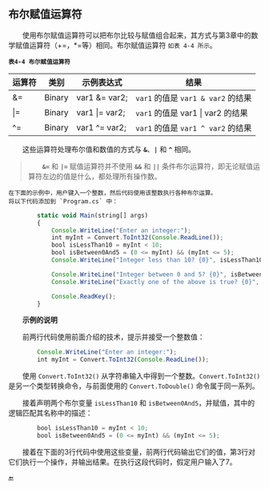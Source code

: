 ## 布尔赋值运算符

&emsp;&emsp;使用布尔赋值运算符可以把布尔比较与赋值组合起来，其方式与第3章中的数学赋值运算符（+=，*=等）相同。布尔赋值运算符 `如表 4-4 所示`。

**`表4-4 布尔赋值运算符`**

| 运算符 | 类别 | 示例表达式 | 结果 |
|-|-|-|-|
| &= | Binary | var1 &= var2; | `var1` 的值是 `var1 & var2` 的结果 |
| \|= | Binary | var1 \|= var2; | `var1` 的值是 var1 \| var2 的结果 |
| ^= | Binary | var1 ^= var2; | `var1` 的值是 `var1 ^ var2` 的结果 |


&emsp;&emsp;这些运算符处理布尔值和数值的方式与 **`&`**、**`|`** 和 **`^`** 相同。

>&emsp;&emsp;**`&=`** 和 **`|=`** 赋值运算符并不使用 **`&&`** 和 **`||`** 条件布尔运算符，即无论赋值运算符左边的值是什么，都处理所有操作数。

    在下面的示例中，用户键入一个整数，然后代码使用该整数执行各种布尔运算。
    将以下代码添加到 `Program.cs` 中：

```javascript
        static void Main(string[] args)
        {
            Console.WriteLine("Enter an integer:");
            int myInt = Convert.ToInt32(Console.ReadLine());
            bool isLessThan10 = myInt < 10;
            bool isBetween0And5 = (0 <= myInt) && (myInt <= 5);
            Console.WriteLine("Integer less than 10? {0}", isLessThan10);

            Console.WriteLine("Integer between 0 and 5? {0}", isBetween0And5);
            Console.WriteLine("Exactly one of the above is true? {0}", isLessThan10 ^ isBetween0And5);

            Console.ReadKey();
        }
```


&emsp;&emsp;**示例的说明**

&emsp;&emsp;前两行代码使用前面介绍的技术，提示并接受一个整数值：

```javascript
        Console.WriteLine("Enter an integer:");
        int myInt = Convert.ToInt32(Console.ReadLine());
```

&emsp;&emsp;使用 `Convert.ToInt32()` 从字符串输入中得到一个整数。`Convert.ToInt32()` 是另一个类型转换命令，与前面使用的 `Convert.ToDouble()` 命令属于同一系列。

&emsp;&emsp;接着声明两个布尔变量 `isLessThan10` 和 `isBetween0And5`，并赋值，其中的逻辑匹配其名称中的描述：

```javascript
        bool isLessThan10 = myInt < 10;
        bool isBetween0And5 = (0 <= myInt) && (myInt <= 5);
```

&emsp;&emsp;接着在下面的3行代码中使用这些变量，前两行代码输出它们的值，第3行对它们执行一个操作，并输出结果。在执行这段代码时，假定用户输入了7。









🔚
